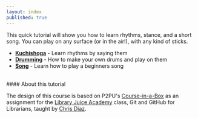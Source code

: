 ```yaml
---
layout: index
published: true
---
```

This quick tutorial will show you how to learn rhythms, stance, and a short song. You can play on any surface (or in the air!), with any kind of sticks.
* **[Kuchishoga](/course-in-a-box/modules/kuchishoga/introduction)** - Learn rhythms by saying them
* **[Drumming](/modules/drumming/drums)** -  How to make your own drums and play on them
* **[Song](/modules/song/renshu-kuchishoga)** - Learn how to play a beginners song

<br> 
#### About this tutorial

The design of this course is based on P2PU's [Course-in-a-Box](https://github.com/p2pu/course-in-a-box) as an assignment for the [Library Juice Academy](https://libraryjuiceacademy.com/) class, Git and GitHub for Librarians, taught by [Chris Diaz](https://chrisdaaz.github.io/).
